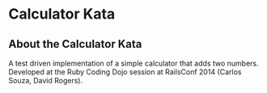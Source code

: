 # Calculator Kata

## About the Calculator Kata

A test driven implementation of a simple calculator that adds two numbers. Developed at the Ruby Coding Dojo session at RailsConf 2014 (Carlos Souza, David Rogers).